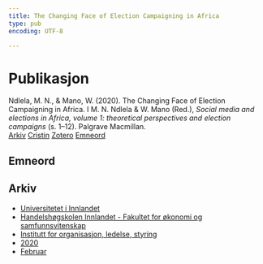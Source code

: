 ```yaml
---
title: The Changing Face of Election Campaigning in Africa
type: pub
encoding: UTF-8

---
```

<h1>Publikasjon</h1>
<article id="csl-bib-container-49783N46" class="csl-bib-container">
  <div class="csl-bib-body"> <div class="csl-entry">Ndlela, M. N., &#38; Mano, W. (2020). The Changing Face of Election Campaigning in Africa. I M. N. Ndlela &#38; W. Mano (Red.), <i>Social media and elections in Africa, volume 1: theoretical perspectives and election campaigns</i> (s. 1–12). Palgrave Macmillan.</div> </div>
  <div class="csl-bib-buttons">
    <a href="#taxonomy-article-49783N46" alt="archive" class="csl-bib-button">Arkiv</a>
    <a href="https://app.cristin.no/results/show.jsf?id=1791129" alt="Cristin" class="csl-bib-button">Cristin</a>
    <a href="http://zotero.org/groups/5881554/items/49783N46" alt="Zotero" class="csl-bib-button">Zotero</a>
    <a href="#keywords-article-49783N46" alt="keywords" class="csl-bib-button">Emneord</a>
  </div>
  <div id="csl-bib-meta-container-49783N46"></div>
</article>
<div id="csl-bib-meta-49783N46" class="csl-bib-meta">
  <article id="keywords-article-49783N46" class="keywords-article">
    <h1>Emneord</h1>
    
  </article>
  <article id="taxonomy-article-49783N46" class="taxonomy-article">
    <h1>Arkiv</h1>
    <ul>
      <li><a href="{{< params subfolder >}}nn/archive/?key=3DCRN523">Universitetet i Innlandet</a></li>
      <li><a href="{{< params subfolder >}}nn/archive/?key=DU8Q9LN9">Handelshøgskolen Innlandet - Fakultet for økonomi og samfunnsvitenskap</a></li>
      <li><a href="{{< params subfolder >}}nn/archive/?key=4LUWR3ZM">Institutt for organisasjon, ledelse, styring</a></li>
      <li><a href="{{< params subfolder >}}nn/archive/?key=L4LD5JU9">2020</a></li>
      <li><a href="{{< params subfolder >}}nn/archive/?key=AAUEAIFK">Februar</a></li>
    </ul>
  </article>
</div>
